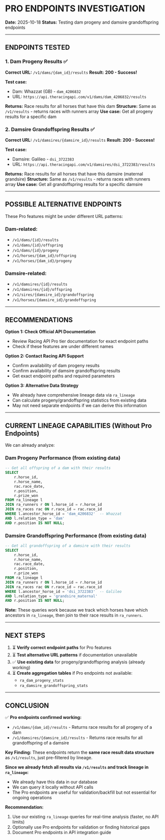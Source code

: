 # PRO ENDPOINTS INVESTIGATION

**Date:** 2025-10-18
**Status:** Testing dam progeny and damsire grandoffspring endpoints

---

## ENDPOINTS TESTED

### 1. Dam Progeny Results ✅
**Correct URL:** `/v1/dams/{dam_id}/results`
**Result:** **200 - Success!**

**Test case:**
- Dam: Whazzat (GB) - `dam_4206832`
- URL: `https://api.theracingapi.com/v1/dams/dam_4206832/results`

**Returns:** Race results for all horses that have this dam
**Structure:** Same as `/v1/results` - returns races with runners array
**Use case:** Get all progeny results for a specific dam

### 2. Damsire Grandoffspring Results ✅
**Correct URL:** `/v1/damsires/{damsire_id}/results`
**Result:** **200 - Success!**

**Test case:**
- Damsire: Galileo - `dsi_3722383`
- URL: `https://api.theracingapi.com/v1/damsires/dsi_3722383/results`

**Returns:** Race results for all horses that have this damsire (maternal grandsire)
**Structure:** Same as `/v1/results` - returns races with runners array
**Use case:** Get all grandoffspring results for a specific damsire

---

## POSSIBLE ALTERNATIVE ENDPOINTS

These Pro features might be under different URL patterns:

### Dam-related:
- `/v1/dams/{id}/results`
- `/v1/dams/{id}/offspring`
- `/v1/dams/{id}/progeny`
- `/v1/horses/{dam_id}/offspring`
- `/v1/horses/{dam_id}/progeny`

### Damsire-related:
- `/v1/damsires/{id}/results`
- `/v1/damsires/{id}/offspring`
- `/v1/sires/{damsire_id}/grandoffspring`
- `/v1/horses/{damsire_id}/grandoffspring`

---

## RECOMMENDATIONS

**Option 1: Check Official API Documentation**
- Review Racing API Pro tier documentation for exact endpoint paths
- Check if these features are under different names

**Option 2: Contact Racing API Support**
- Confirm availability of dam progeny results
- Confirm availability of damsire grandoffspring results
- Get exact endpoint paths and required parameters

**Option 3: Alternative Data Strategy**
- We already have comprehensive lineage data via `ra_lineage`
- Can calculate progeny/grandoffspring statistics from existing data
- May not need separate endpoints if we can derive this information

---

## CURRENT LINEAGE CAPABILITIES (Without Pro Endpoints)

We can already analyze:

### Dam Progeny Performance (from existing data)
```sql
-- Get all offspring of a dam with their results
SELECT
    r.horse_id,
    r.horse_name,
    rac.race_date,
    r.position,
    r.prize_won
FROM ra_lineage l
JOIN ra_runners r ON l.horse_id = r.horse_id
JOIN ra_races rac ON r.race_id = rac.race_id
WHERE l.ancestor_horse_id = 'dam_4206832'  -- Whazzat
AND l.relation_type = 'dam'
AND r.position IS NOT NULL;
```

### Damsire Grandoffspring Performance (from existing data)
```sql
-- Get all grandoffspring of a damsire with their results
SELECT
    r.horse_id,
    r.horse_name,
    rac.race_date,
    r.position,
    r.prize_won
FROM ra_lineage l
JOIN ra_runners r ON l.horse_id = r.horse_id
JOIN ra_races rac ON r.race_id = rac.race_id
WHERE l.ancestor_horse_id = 'dsi_3722383'  -- Galileo
AND l.relation_type = 'grandsire_maternal'
AND r.position IS NOT NULL;
```

**Note:** These queries work because we track which horses have which ancestors in `ra_lineage`, then join to their race results in `ra_runners`.

---

## NEXT STEPS

1. ⏳ **Verify correct endpoint paths** for Pro features
2. ⏳ **Test alternative URL patterns** if documentation unavailable
3. ✅ **Use existing data** for progeny/grandoffspring analysis (already working)
4. ⏳ **Create aggregation tables** if Pro endpoints not available:
   - `ra_dam_progeny_stats`
   - `ra_damsire_grandoffspring_stats`

---

## CONCLUSION

✅ **Pro endpoints confirmed working:**
- `/v1/dams/{dam_id}/results` - Returns race results for all progeny of a dam
- `/v1/damsires/{damsire_id}/results` - Returns race results for all grandoffspring of a damsire

**Key Finding:** These endpoints return the **same race result data structure** as `/v1/results`, just pre-filtered by lineage.

**Since we already fetch all results via `/v1/results` and track lineage in `ra_lineage`:**
- We already have this data in our database
- We can query it locally without API calls
- The Pro endpoints are useful for validation/backfill but not essential for ongoing operations

**Recommendation:**
1. Use our existing `ra_lineage` queries for real-time analysis (faster, no API limits)
2. Optionally use Pro endpoints for validation or finding historical gaps
3. Document Pro endpoints in API integration guide
